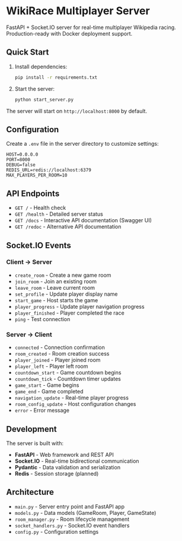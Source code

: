 # WikiRace Multiplayer Server

FastAPI + Socket.IO server for real-time multiplayer Wikipedia racing. Production-ready with Docker deployment support.

## Quick Start

1. Install dependencies:
   ```bash
   pip install -r requirements.txt
   ```

2. Start the server:
   ```bash
   python start_server.py
   ```

The server will start on `http://localhost:8000` by default.

## Configuration

Create a `.env` file in the server directory to customize settings:

```env
HOST=0.0.0.0
PORT=8000
DEBUG=false
REDIS_URL=redis://localhost:6379
MAX_PLAYERS_PER_ROOM=10
```

## API Endpoints

- `GET /` - Health check
- `GET /health` - Detailed server status
- `GET /docs` - Interactive API documentation (Swagger UI)
- `GET /redoc` - Alternative API documentation

## Socket.IO Events

### Client → Server
- `create_room` - Create a new game room
- `join_room` - Join an existing room
- `leave_room` - Leave current room
- `set_profile` - Update player display name
- `start_game` - Host starts the game
- `player_progress` - Update player navigation progress
- `player_finished` - Player completed the race
- `ping` - Test connection

### Server → Client
- `connected` - Connection confirmation
- `room_created` - Room creation success
- `player_joined` - Player joined room
- `player_left` - Player left room
- `countdown_start` - Game countdown begins
- `countdown_tick` - Countdown timer updates
- `game_start` - Game begins
- `game_end` - Game completed
- `navigation_update` - Real-time player progress
- `room_config_update` - Host configuration changes
- `error` - Error message

## Development

The server is built with:
- **FastAPI** - Web framework and REST API
- **Socket.IO** - Real-time bidirectional communication
- **Pydantic** - Data validation and serialization
- **Redis** - Session storage (planned)

## Architecture

- `main.py` - Server entry point and FastAPI app
- `models.py` - Data models (GameRoom, Player, GameState)
- `room_manager.py` - Room lifecycle management
- `socket_handlers.py` - Socket.IO event handlers
- `config.py` - Configuration settings
